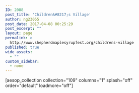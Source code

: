 ```yaml
---
ID: 2088
post_title: 'Children&#8217;s Village'
author: ng23055
post_date: 2017-04-08 00:25:29
post_excerpt: ""
layout: page
permalink: >
  http://www.shepherdmaplesyrupfest.org/childrens-village
published: true
wide_assets:
  - ""
custom_sidebar:
  - none
---
```

[aesop_collection collection="109" columns="1" splash="off" order="default" loadmore="off"]